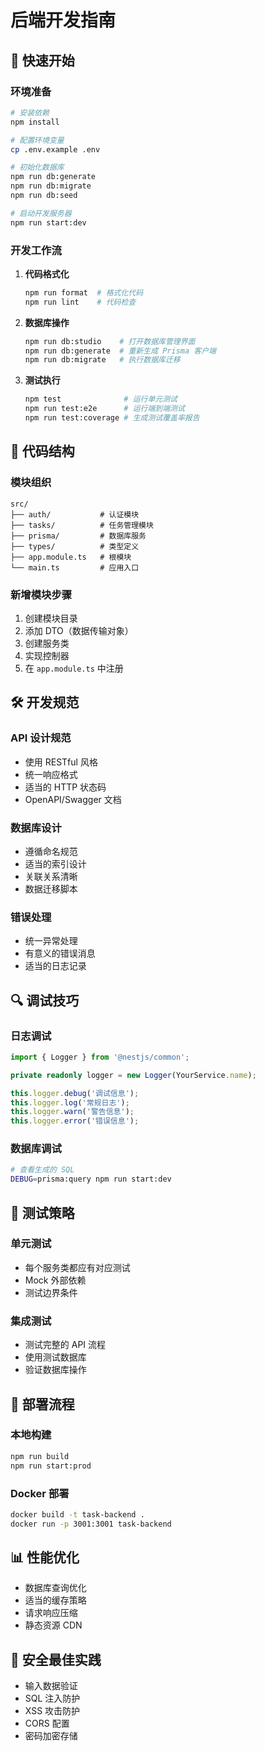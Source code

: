 # 后端开发指南

## 🚀 快速开始

### 环境准备

```bash
# 安装依赖
npm install

# 配置环境变量
cp .env.example .env

# 初始化数据库
npm run db:generate
npm run db:migrate
npm run db:seed

# 启动开发服务器
npm run start:dev
```

### 开发工作流

1. **代码格式化**
   ```bash
   npm run format  # 格式化代码
   npm run lint    # 代码检查
   ```

2. **数据库操作**
   ```bash
   npm run db:studio    # 打开数据库管理界面
   npm run db:generate  # 重新生成 Prisma 客户端
   npm run db:migrate   # 执行数据库迁移
   ```

3. **测试执行**
   ```bash
   npm test              # 运行单元测试
   npm run test:e2e      # 运行端到端测试
   npm run test:coverage # 生成测试覆盖率报告
   ```

## 📁 代码结构

### 模块组织

```
src/
├── auth/           # 认证模块
├── tasks/          # 任务管理模块
├── prisma/         # 数据库服务
├── types/          # 类型定义
├── app.module.ts   # 根模块
└── main.ts         # 应用入口
```

### 新增模块步骤

1. 创建模块目录
2. 添加 DTO（数据传输对象）
3. 创建服务类
4. 实现控制器
5. 在 `app.module.ts` 中注册

## 🛠 开发规范

### API 设计规范

- 使用 RESTful 风格
- 统一响应格式
- 适当的 HTTP 状态码
- OpenAPI/Swagger 文档

### 数据库设计

- 遵循命名规范
- 适当的索引设计
- 关联关系清晰
- 数据迁移脚本

### 错误处理

- 统一异常处理
- 有意义的错误消息
- 适当的日志记录

## 🔍 调试技巧

### 日志调试

```typescript
import { Logger } from '@nestjs/common';

private readonly logger = new Logger(YourService.name);

this.logger.debug('调试信息');
this.logger.log('常规日志');
this.logger.warn('警告信息');
this.logger.error('错误信息');
```

### 数据库调试

```bash
# 查看生成的 SQL
DEBUG=prisma:query npm run start:dev
```

## 🧪 测试策略

### 单元测试

- 每个服务类都应有对应测试
- Mock 外部依赖
- 测试边界条件

### 集成测试

- 测试完整的 API 流程
- 使用测试数据库
- 验证数据库操作

## 🚀 部署流程

### 本地构建

```bash
npm run build
npm run start:prod
```

### Docker 部署

```bash
docker build -t task-backend .
docker run -p 3001:3001 task-backend
```

## 📊 性能优化

- 数据库查询优化
- 适当的缓存策略
- 请求响应压缩
- 静态资源 CDN

## 🔐 安全最佳实践

- 输入数据验证
- SQL 注入防护
- XSS 攻击防护
- CORS 配置
- 密码加密存储